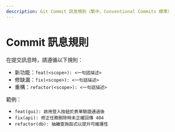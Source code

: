 ```yaml
---
description: Git Commit 訊息規則（繁中，Conventional Commits 標準）
---
```


# Commit 訊息規則
在提交訊息時，請遵循以下規則：

- 新功能：`feat(<scope>): <一句話描述>`  
- 修缺漏：`fix(<scope>): <一句話描述>`  
- 重構：`refactor(<scope>): <一句話描述>`

範例：
- `feat(gui): 啟用登入按鈕於表單驗證通過後`
- `fix(api): 修正任務刪除時未正確回傳 404`
- `refactor(db): 抽離查詢函式以提升可維護性`
